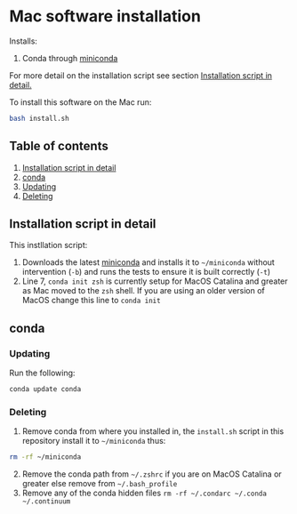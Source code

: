 # Mac software installation

Installs:

1. Conda through [miniconda](https://conda.io/projects/conda/en/latest/user-guide/install/macos.html#install-macos-silent)

For more detail on the installation script see section [Installation script in detail.](#installation-script-in-detail)


To install this software on the Mac run:
``` bash
bash install.sh
```

## Table of contents

1. [Installation script in detail](#installation-script-in-detail)
2. [conda](#conda)
  1. [Updating](#updating)
  2. [Deleting](#deleting)

## Installation script in detail

This instllation script:

1. Downloads the latest [miniconda](https://conda.io/projects/conda/en/latest/user-guide/install/macos.html#install-macos-silent) and installs it to `~/miniconda` without intervention (`-b`) and runs the tests to ensure it is built correctly (`-t`)
2. Line 7, `conda init zsh` is currently setup for MacOS Catalina and greater as Mac moved to the `zsh` shell. If you are using an older version of MacOS change this line to `conda init`

## conda

### Updating

Run the following:
``` bash
conda update conda
```

### Deleting 

1. Remove conda from where you installed in, the `install.sh` script in this repository install it to `~/miniconda` thus:
``` bash
rm -rf ~/miniconda
```
2. Remove the conda path from `~/.zshrc` if you are on MacOS Catalina or greater else remove from `~/.bash_profile`
3. Remove any of the conda hidden files `rm -rf ~/.condarc ~/.conda ~/.continuum`

